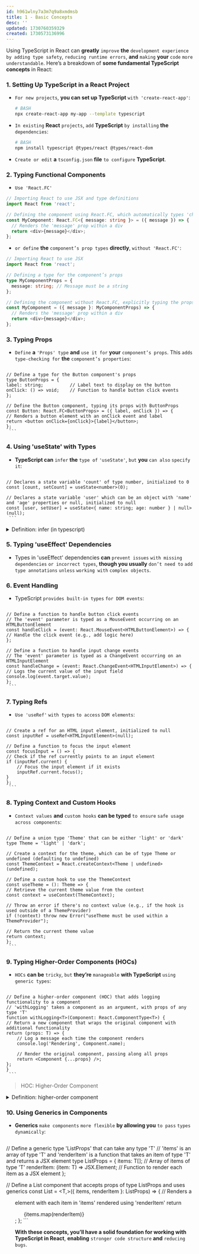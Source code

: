 ```yaml
---
id: h961wlny7a3m7q9a8xmdmsb
title: 1 - Basic Concepts
desc: ''
updated: 1730760359329
created: 1730573136996
---
```


Using TypeScript in React can **greatly** `improve` **the** `development experience` `by adding type safety`, `reducing runtime errors`, **and** `making` **your** `code` `more understandable`. Here’s a breakdown of **some fundamental TypeScript concepts** in React:

### 1. **Setting Up TypeScript in a React Project**
   - `For new projects`, **you can set up TypeScript** `with 'create-react-app'`:
     ```bash
     # BASH
     npx create-react-app my-app --template typescript
     ```
   - `In existing` **React** `projects`, `add` **TypeScript** `by installing` **the** `dependencies`:
     ```bash
     # BASH
     npm install typescript @types/react @types/react-dom
     ```
   - `Create or edit` **a** `tsconfig.json` **file** `to configure` **TypeScript**.

### 2. **Typing Functional Components**
   - `Use 'React.FC'`
```typescript
// Importing React to use JSX and type definitions
import React from 'react';

// Defining the component using React.FC, which automatically types 'children' and other common props
const MyComponent: React.FC<{ message: string }> = ({ message }) => {
  // Renders the 'message' prop within a div
  return <div>{message}</div>;
};
```

   - `or define` **the** `component’s prop types` **directly**, `without 'React.FC'`:
```typescript
// Importing React to use JSX
import React from 'react';

// Defining a type for the component’s props
type MyComponentProps = { 
  message: string; // Message must be a string
};

// Defining the component without React.FC, explicitly typing the props
const MyComponent = ({ message }: MyComponentProps) => {
  // Renders the 'message' prop within a div
  return <div>{message}</div>;
};
```


### 3. **Typing Props**
   - `Define` **a** `'Props' type` **and** `use it for` **your** `component’s props`. This `adds` `type-checking for` **the** `component’s properties`:
     ```typescript
    // Define a type for the Button component's props
    type ButtonProps = {
    label: string;          // Label text to display on the button
    onClick: () => void;    // Function to handle button click events
    };

    // Define the Button component, typing its props with ButtonProps
    const Button: React.FC<ButtonProps> = ({ label, onClick }) => {
    // Renders a button element with an onClick event and label
    return <button onClick={onClick}>{label}</button>;
    };
     ```

### 4. **Using 'useState' with Types**
   - **TypeScript can** `infer` **the** `type of` `'useState'`, `but` **you** `can also` `specify it`:
     ```typescript
    // Declares a state variable 'count' of type number, initialized to 0
    const [count, setCount] = useState<number>(0);

    // Declares a state variable 'user' which can be an object with 'name' and 'age' properties or null, initialized to null
    const [user, setUser] = useState<{ name: string; age: number } | null>(null);
     ```



<!-- start of 'infer' section -->
<details>
    <summary>Definition: infer (in typescript)</summary>

#
In TypeScript, infer **means** "`automatically determine` `the type`." When **TypeScript** "infers" a type, it `looks at` **the** `value` `assigned to` `a variable` `or the way` `a function` `is used` `and decides` `the type` `based on` **that** `context`, `without requiring` **you** `to specify it` **explicitly**.

---
</details>
<!-- end of 'infer' section -->



### 5. **Typing 'useEffect' Dependencies**
   - Types in 'useEffect' dependencies **can** `prevent issues` `with missing dependencies` `or incorrect types`, **though you usually** `don’t need to` `add type annotations` `unless` `working with` `complex objects`.

### 6. **Event Handling**
   - TypeScript `provides built-in types` `for DOM events`:
     ```typescript
    // Define a function to handle button click events
    // The 'event' parameter is typed as a MouseEvent occurring on an HTMLButtonElement
    const handleClick = (event: React.MouseEvent<HTMLButtonElement>) => {
    // Handle the click event (e.g., add logic here)
    };

    // Define a function to handle input change events
    // The 'event' parameter is typed as a ChangeEvent occurring on an HTMLInputElement
    const handleChange = (event: React.ChangeEvent<HTMLInputElement>) => {
    // Logs the current value of the input field
    console.log(event.target.value);
    };
     ```

### 7. **Typing Refs**
   - `Use 'useRef'` `with types` `to access` `DOM elements`:
     ```typescript
    // Create a ref for an HTML input element, initialized to null
    const inputRef = useRef<HTMLInputElement>(null);

    // Define a function to focus the input element
    const focusInput = () => {
    // Check if the ref currently points to an input element
    if (inputRef.current) {
        // Focus the input element if it exists
        inputRef.current.focus();
    }
    };
     ```

### 8. **Typing Context and Custom Hooks**
   - `Context values` **and** `custom hooks` **can be typed** `to ensure` `safe usage` `across components`:
     ```typescript
    // Define a union type 'Theme' that can be either 'light' or 'dark'
    type Theme = 'light' | 'dark';

    // Create a context for the theme, which can be of type Theme or undefined (defaulting to undefined)
    const ThemeContext = React.createContext<Theme | undefined>(undefined);

    // Define a custom hook to use the ThemeContext
    const useTheme = (): Theme => {
    // Retrieve the current theme value from the context
    const context = useContext(ThemeContext);
    
    // Throw an error if there's no context value (e.g., if the hook is used outside of a ThemeProvider)
    if (!context) throw new Error("useTheme must be used within a ThemeProvider");
    
    // Return the current theme value
    return context;
    };
     ```

### 9. **Typing Higher-Order Components (HOCs)**
   - `HOCs` **can be** `tricky`, `but` **they’re** `manageable` **with TypeScript** `using` `generic types`:
     ```typescript
    // Define a higher-order component (HOC) that adds logging functionality to a component
    // 'withLogging' takes a component as an argument, with props of any type 'T'
    function withLogging<T>(Component: React.ComponentType<T>) {
    // Return a new component that wraps the original component with additional functionality
    return (props: T) => {
        // Log a message each time the component renders
        console.log('Rendering', Component.name);
        
        // Render the original component, passing along all props
        return <Component {...props} />;
    };
    }
     ```

> HOC: Higher-Order Component



<!-- start of 'higher-order component' section -->
<details>
  <summary>Definition: higher-order component</summary>

#
A Higher-Order Component (HOC) **is a** `pattern` `in React` **used** `to enhance or modify` `the behavior of` `a component`. It’s **a** `function` `that takes` **a** `component as` **an** `argument` `and returns` **a** `new component` `with additional features or functionality`.

---
</details>
<!-- end of 'higher-order component' section -->



### 10. **Using Generics in Components**
   - **Generics** `make components` `more flexible` **by allowing you** `to pass` `types dynamically`:
     ```typescript
  // Define a generic type 'ListProps' that can take any type 'T'
  // 'items' is an array of type 'T' and 'renderItem' is a function that takes an item of type 'T' and returns a JSX element
  type ListProps<T> = {
    items: T[];                           // Array of items of type 'T'
    renderItem: (item: T) => JSX.Element; // Function to render each item as a JSX element
  };

  // Define a List component that accepts props of type ListProps<T> and uses generics
  const List = <T,>({ items, renderItem }: ListProps<T>) => {
    // Renders a <ul> element with each item in 'items' rendered using 'renderItem'
    return <ul>{items.map(renderItem)}</ul>;
  };
     ```

**With these concepts, you’ll have a solid foundation for working with TypeScript in React**, **enabling** `stronger code structure` **and** `reducing bugs`.